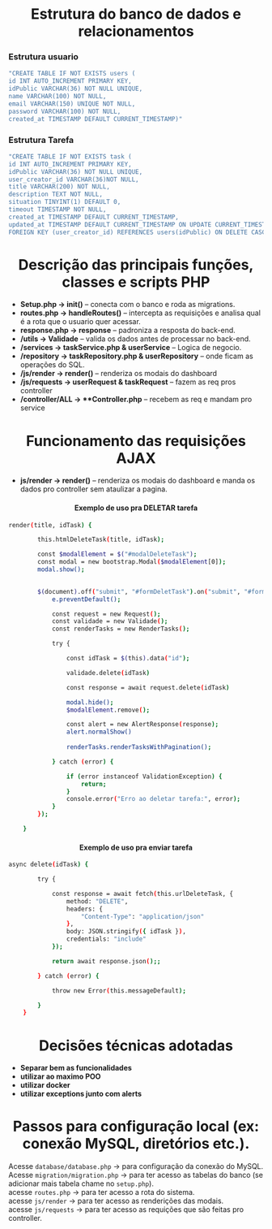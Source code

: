 <h1 align="center">Estrutura do banco de dados e relacionamentos</h1>

<h3>Estrutura usuario</h3>

```bash
"CREATE TABLE IF NOT EXISTS users (
id INT AUTO_INCREMENT PRIMARY KEY,
idPublic VARCHAR(36) NOT NULL UNIQUE,
name VARCHAR(100) NOT NULL,
email VARCHAR(150) UNIQUE NOT NULL,
password VARCHAR(100) NOT NULL,
created_at TIMESTAMP DEFAULT CURRENT_TIMESTAMP)"
```

<h3>Estrutura Tarefa</h3>

```bash
"CREATE TABLE IF NOT EXISTS task (
id INT AUTO_INCREMENT PRIMARY KEY,
idPublic VARCHAR(36) NOT NULL UNIQUE,
user_creator_id VARCHAR(36)NOT NULL,
title VARCHAR(200) NOT NULL,
description TEXT NOT NULL,
situation TINYINT(1) DEFAULT 0,
timeout TIMESTAMP NOT NULL,
created_at TIMESTAMP DEFAULT CURRENT_TIMESTAMP,
updated_at TIMESTAMP DEFAULT CURRENT_TIMESTAMP ON UPDATE CURRENT_TIMESTAMP,
FOREIGN KEY (user_creator_id) REFERENCES users(idPublic) ON DELETE CASCADE)"
```
<h1 align="center">Descrição das principais funções, classes e scripts PHP</h1>

<ul>
    <li><b>Setup.php → init()</b> – conecta com o banco e roda as migrations.</li>
    <li><b>routes.php → handleRoutes()</b> – intercepta as requisições e analisa qual é a rota que o usuario quer acessar.</li>
    <li><b>response.php → response</b> – padroniza a resposta do back-end.</li>
    <li><b>/utils → Validade</b> – valida os dados antes de processar no back-end.</li>
    <li><b>/services → taskService.php & userService</b> – Logica de negocio.</li>
    <li><b>/repository → taskRepository.php & userRepository</b> – onde ficam as operações do SQL.</li>
    <li><b>/js/render → render()</b> – renderiza os modais do dashboard</li>
    <li><b>/js/requests → userRequest & taskRequest</b> – fazem as req pros controller</li>
    <li><b>/controller/ALL → **Controller.php</b> – recebem as req e mandam pro service</li>
</ul>

<h1 align="center">Funcionamento das requisições AJAX</h1>

<ul>
    <li><b>js/render → render()</b> – renderiza os modais do dashboard e manda os dados pro controller sem ataulizar a pagina.</li>
</ul>

<h4 align="center">Exemplo de uso pra DELETAR tarefa</h4>

```bash
render(title, idTask) {

        this.htmlDeleteTask(title, idTask);

        const $modalElement = $("#modalDeleteTask");
        const modal = new bootstrap.Modal($modalElement[0]);
        modal.show();

       
        $(document).off("submit", "#formDeletTask").on("submit", "#formDeletTask", async function (e) {
            e.preventDefault();

            const request = new Request();
            const validade = new Validade();
            const renderTasks = new RenderTasks();

            try {

                const idTask = $(this).data("id");

                validade.delete(idTask)

                const response = await request.delete(idTask)

                modal.hide();
                $modalElement.remove();

                const alert = new AlertResponse(response);
                alert.normalShow()
        
                renderTasks.renderTasksWithPagination();

            } catch (error) {

                if (error instanceof ValidationException) {
                    return;
                }
                console.error("Erro ao deletar tarefa:", error);
            }
        });

    }
```

<h4 align="center">Exemplo de uso pra enviar tarefa</h4>

```bash
async delete(idTask) {

        try {

            const response = await fetch(this.urlDeleteTask, {
                method: "DELETE",
                headers: {
                    "Content-Type": "application/json"
                },
                body: JSON.stringify({ idTask }),
                credentials: "include"
            });

            return await response.json();;

        } catch (error) {

            throw new Error(this.messageDefault);

        }
    }
```
<h1 align="center">Decisões técnicas adotadas</h1>

<ul>
    <li><b>Separar bem as funcionalidades</b></li>
    <li><b>utilizar ao maximo POO</b></li>
    <li><b>utilizar docker</b></li>
    <li><b>utilizar exceptions junto com alerts</b></li>
</ul>

<h1 align="center">Passos para configuração local (ex: conexão MySQL, diretórios etc.).</h1>

Acesse `database/database.php` → para configuração da conexão do MySQL.
<br>
Acesse `migration/migration.php` → para ter acesso as tabelas do banco (se adicionar mais tabela chame no `setup.php`).
<br>
acesse `routes.php` → para ter acesso a rota do sistema.
<br>
acesse `js/render` → para ter acesso as renderições das modais.
<br>
acesse `js/requests` → para ter acesso as requições que são feitas pro controller.




